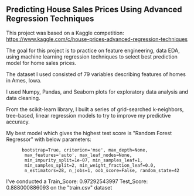 ## Predicting House Sales Prices Using Advanced Regression Techniques

This project was based on a Kaggle competition: https://www.kaggle.com/c/house-prices-advanced-regression-techniques

The goal for this project is to practice on feature engineering, data EDA,  using machine learning regression techniques to select best prediction model for home sales prices. 

The dataset I used consisted of 79 variables describing features of homes in Ames, Iowa.

I used Numpy, Pandas, and Seaborn plots for exploratory data analysis and data cleaning.

From the scikit-learn library, I built a series of grid-searched k-neighbors, tree-based, linear regression models to try to improve my predictive accuracy.

My best model which gives the highest test score is "Random Forest Regressor" with below parameters:

          bootstrap=True, criterion='mse', max_depth=None,
           max_features='auto', max_leaf_nodes=None,
           min_impurity_split=1e-07, min_samples_leaf=1,
           min_samples_split=2, min_weight_fraction_leaf=0.0,
           n_estimators=28, n_jobs=1, oob_score=False, random_state=42
          
          
I've conducted a 
          Train_Score: 0.97292543997
          Test_Score: 0.888000886093
on the "train.csv" dataset

